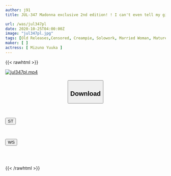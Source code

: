 ```yaml
---
author: j91
title: JUL-347 Madonna exclusive 2nd edition! ! I can't even tell my girlfriend's wife that I impregnated her mother-in-law... -I was on a hot spring trip for 1 night and 2 days, and I lost myself and cum inside me. - Yuka Mizuno

url: /was/jul347pl
date: 2020-10-25T04:00:00Z
image: "jul347pl.jpg"
tags: [Old Releases,Censored, Creampie, Solowork, Married Woman, Mature Woman, Kimono, Mourning, Digital Mosaic, Hot Spring	]
maker: [ ]
actress: [ Mizuno Yuuka ]
---
```



{{< rawhtml >}}

<div class="video" data-videoid="AKoPMeyL9BFXXMV">
    <a href="javascript:;">
        <img src="/was/jul347pl/jul347pl.jpg" width="WIDTH" height="HEIGHT" alt="jul347pl.mp4" loading="lazy">
    </a>
</div>

<script type="text/javascript" src="https://j91.asia/asset/on-demand-st.js"></script>

<br>
  <link rel="stylesheet" href="https://j91.asia/asset/bs5.css">
  
  <center>
  <button class="btn btn-primary" type="button" data-bs-toggle="collapse" data-bs-target=".multi-collapse" aria-expanded="false" aria-controls="multiCollapseExample1 multiCollapseExample2"><h2>Download</h2></button></center>
</p>
<div class="row">
  <div class="col">
    <div class="collapse multi-collapse" id="multiCollapseExample1">
      <div class="card card-body">
	      	      <br>
<div class="buttons">  
<p><a href="https://streamtape.to/v/AKoPMeyL9BFXXMV" target="_blank"><button class="btn-hover color-3"><i class="fa fa-download"></i> ST</button></a></p></div>
    </div>
  </div>
</div>
  <div class="col">
    <div class="collapse multi-collapse" id="multiCollapseExample2">
      <div class="card card-body">
	      <br>
<div class="buttons">
<p><a href="https://wolfstream.tv/g604rz830t40" target="_blank"><button class="btn-hover color-8"><i class="fa fa-download"></i> WS</button></a></p></div>
<br><br>
      </div>
    </div>
  </div>
</div>

{{< /rawhtml >}}